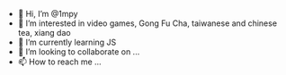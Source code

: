 - 👋 Hi, I’m @1mpy
- 👀 I’m interested in video games, Gong Fu Cha, taiwanese and chinese tea, xiang dao
- 🌱 I’m currently learning JS
- 💞️ I’m looking to collaborate on ...
- 📫 How to reach me ...

<!---
1mpy/1mpy is a ✨ special ✨ repository because its `README.md` (this file) appears on your GitHub profile.
You can click the Preview link to take a look at your changes.
--->
